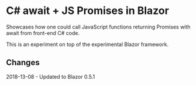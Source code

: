 # C# await + JS Promises in Blazor

Showcases how one could call JavaScript functions returning Promises with await from front-end C# code.

This is an experiment on top of the experimental Blazor framework.

## Changes
2018-13-08 - Updated to Blazor 0.5.1
